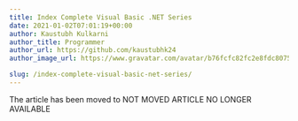 ```yaml
---
title: Index Complete Visual Basic .NET Series
date: 2021-01-02T07:01:19+00:00
author: Kaustubh Kulkarni
author_title: Programmer
author_url: https://github.com/kaustubhk24
author_image_url: https://www.gravatar.com/avatar/b76fcfc82fc2e8fdc8075636f1735f61?s=200

slug: /index-complete-visual-basic-net-series/
---
```

The article has been moved to NOT MOVED ARTICLE NO LONGER AVAILABLE